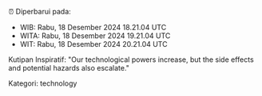 ⏰ Diperbarui pada:
- WIB: Rabu, 18 Desember 2024 18.21.04 UTC
- WITA: Rabu, 18 Desember 2024 19.21.04 UTC
- WIT: Rabu, 18 Desember 2024 20.21.04 UTC

Kutipan Inspiratif:
"Our technological powers increase, but the side effects and potential hazards also escalate."


Kategori: technology

